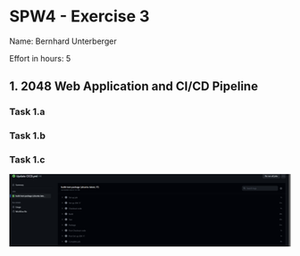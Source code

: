 SPW4 - Exercise 3
=================

Name: Bernhard Unterberger

Effort in hours: 5

## 1. 2048 Web Application and CI/CD Pipeline

### Task 1.a

<!--- describe your solution here --->

### Task 1.b

<!--- describe your solution here --->

### Task 1.c

<!--- describe your solution here --->
![Github Pipeline Finish.png](img%2FGithub%20Pipeline%20Finish.png)
